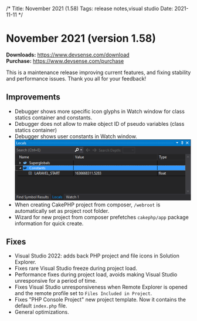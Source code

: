 /*
Title: November 2021 (1.58)
Tags: release notes,visual studio
Date: 2021-11-11
*/

# November 2021 (version 1.58)

**Downloads:** https://www.devsense.com/download<br/>
**Purchase:** https://www.devsense.com/purchase

This is a maintenance release improving current features, and fixing stability and performance issues. Thank you all for your feedback!

## Improvements

- Debugger shows more specific icon glyphs in Watch window for class statics container and constants.
- Debugger does not allow to make object ID of pseudo variables (class statics container)
- Debugger shows user constants in Watch window.
  ![debugger user constants](imgs/debug-locals-constants.png)
- When creating CakePHP project from composer, `/webroot` is automatically set as project root folder.
- Wizard for new project from composer prefetches `cakephp/app` package information for quick create.

## Fixes

- Visual Studio 2022: adds back PHP project and file icons in Solution Explorer.
- Fixes rare Visual Studio freeze during project load.
- Performance fixes during project load, avoids making Visual Studio unresponsive for a period of time.
- Fixes Visual Studio unresponsiveness when Remote Explorer is opened and the remote profile set to `Files Included in Project`.
- Fixes "PHP Console Project" new project template. Now it contains the default `index.php` file.
- General optimizations.

